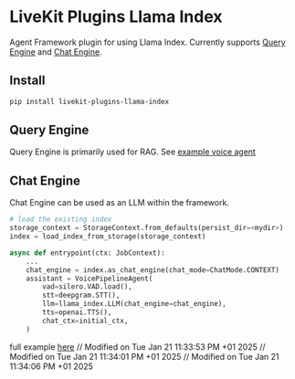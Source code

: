 # LiveKit Plugins Llama Index

Agent Framework plugin for using Llama Index. Currently supports [Query Engine](https://docs.llamaindex.ai/en/stable/module_guides/deploying/query_engine/) and [Chat Engine](https://docs.llamaindex.ai/en/stable/module_guides/deploying/chat_engines/).

## Install

```bash
pip install livekit-plugins-llama-index
```

## Query Engine

Query Engine is primarily used for RAG. See [example voice agent](https://github.com/livekit/agents/blob/main/examples/voice-pipeline-agent/llamaindex-rag/query_engine.py)

## Chat Engine

Chat Engine can be used as an LLM within the framework.

```python
# load the existing index
storage_context = StorageContext.from_defaults(persist_dir=<mydir>)
index = load_index_from_storage(storage_context)

async def entrypoint(ctx: JobContext):
    ...
    chat_engine = index.as_chat_engine(chat_mode=ChatMode.CONTEXT)
    assistant = VoicePipelineAgent(
        vad=silero.VAD.load(),
        stt=deepgram.STT(),
        llm=llama_index.LLM(chat_engine=chat_engine),
        tts=openai.TTS(),
        chat_ctx=initial_ctx,
    )
```

full example [here](https://github.com/livekit/agents/blob/main/examples/voice-pipeline-agent/llamaindex-rag/chat_engine.py)
// Modified on Tue Jan 21 11:33:53 PM +01 2025
// Modified on Tue Jan 21 11:34:01 PM +01 2025
// Modified on Tue Jan 21 11:34:06 PM +01 2025
